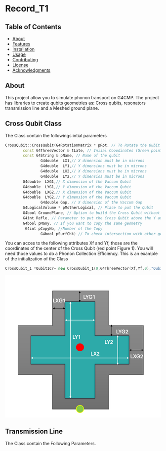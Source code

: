 # Record_T1
## Table of Contents

- [About](#about)
- [Features](#features)
- [Installation](#installation)
- [Usage](#usage)
- [Contributing](#contributing)
- [License](#license)
- [Acknowledgments](#acknowledgments)
## About
This project allow you to simulate phonon transport on G4CMP. The project has libraries to create qubits geometries as: Cross qubits, resonators transmission line and a Meshed ground plane. 
## Cross Qubit Class
The Class contain the followings intial parameters
```cpp
CrossQubit::CrossQubit(G4RotationMatrix * pRot, // To Rotate the Qubit
		const G4ThreeVector & tLate, // Iniial Cooodinates (Green point see Figure 1)
		const G4String & pName, // Name of the qubit
             	G4double  LX1,// X dimension must be in microns
             	G4double  LY1,// Y dimensions must be in microns
              	G4double  LX2,// X dimensions must be in microns
              	G4double  LY2,// Y dimensios must be in microns
		G4double  LXG1,// X dimension of the Vaccum Qubit
		G4double  LYG1,// Y dimension of the Vaccum Qubit
		G4double  LXG2,// X dimension of the Vaccum Qubit
		G4double  LYG2,// Y dimension of the Vaccum Qubit
              	G4double Gap, // X dimension of the Vaccum Gap 
		G4LogicalVolume * pMotherLogical, // Place to put the Qubit
		G4bool GroundPlane, // Option to build the Cross Qubit without Vaccum Gap. You must put false
		G4int Refle, // Parameter to put the Cross Qubit above the Y axis. Only 0 or 1 for 1 above of Y axis
		G4bool pMany, // If you want to copy the same geometry
		 G4int pCopyNo, //Number of the Copy
             	G4bool pSurfChk) // To check intersection with other geometries. True or False
```
You can acces to the following attributes Xf and Yf, those are the coordinates of the center of the Cross Qubit (red point Figure 1). You will need those values to do a Phonon Collection Efficiency. This is an example of the initialization of the Class
```cpp
CrossQubit_1 *Qubit1Cr= new CrossQubit_1(0,G4ThreeVector(Xf,Yf,0),"Qubit1Cr",320,25,25,320,0.0,log_GroundPlaneMesh,true,false,0,checkOverlaps);
```
![Workflow Diagram](Cross_Qubit.png)

## Transmission Line
The Class contain the Following Parameters.







